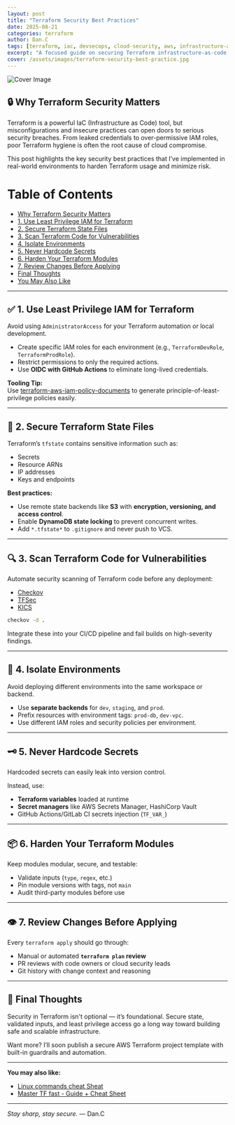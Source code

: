 ```yaml
---
layout: post
title: "Terraform Security Best Practices"
date: 2025-08-21
categories: terraform
author: Dan.C
tags: [terraform, iac, devsecops, cloud-security, aws, infrastructure-as-code]
excerpt: "A focused guide on securing Terraform infrastructure-as-code, covering state file protection, least privilege, secrets management, and guardrail automation"
cover: /assets/images/terraform-security-best-practice.jpg
---
```


![Cover Image](/assets/images/terraform-security-best-practice.jpg)

## 🔒 Why Terraform Security Matters

Terraform is a powerful IaC (Infrastructure as Code) tool, but misconfigurations and insecure practices can open doors to serious security breaches. From leaked credentials to over-permissive IAM roles, poor Terraform hygiene is often the root cause of cloud compromise.

This post highlights the key security best practices that I’ve implemented in real-world environments to harden Terraform usage and minimize risk.

# Table of Contents

- [Why Terraform Security Matters](#-why-terraform-security-matters)
- [1. Use Least Privilege IAM for Terraform](#1-use-least-privilege-iam-for-terraform)
- [2. Secure Terraform State Files](#2-secure-terraform-state-files)
- [3. Scan Terraform Code for Vulnerabilities](#3-scan-terraform-code-for-vulnerabilities)
- [4. Isolate Environments](#4-isolate-environments)
- [5. Never Hardcode Secrets](#5-never-hardcode-secrets)
- [6. Harden Your Terraform Modules](#6-harden-your-terraform-modules)
- [7. Review Changes Before Applying](#7-review-changes-before-applying)
- [Final Thoughts](#-final-thoughts)
- [You May Also Like](#-you-may-also-like)

---

## ✅ 1. Use Least Privilege IAM for Terraform

Avoid using `AdministratorAccess` for your Terraform automation or local development.

- Create specific IAM roles for each environment (e.g., `TerraformDevRole`, `TerraformProdRole`).
- Restrict permissions to only the required actions.
- Use **OIDC with GitHub Actions** to eliminate long-lived credentials.

**Tooling Tip:**  
Use [terraform-aws-iam-policy-documents](https://github.com/hashicorp/terraform-aws-iam-policy-documents) to generate principle-of-least-privilege policies easily.

---

## 🔐 2. Secure Terraform State Files

Terraform’s `tfstate` contains sensitive information such as:

- Secrets
- Resource ARNs
- IP addresses
- Keys and endpoints

**Best practices:**

- Use remote state backends like **S3** with **encryption, versioning, and access control**.
- Enable **DynamoDB state locking** to prevent concurrent writes.
- Add `*.tfstate*` to `.gitignore` and never push to VCS.

---

## 🔍 3. Scan Terraform Code for Vulnerabilities

Automate security scanning of Terraform code before any deployment:

- [Checkov](https://github.com/bridgecrewio/checkov)
- [TFSec](https://github.com/aquasecurity/tfsec)
- [KICS](https://github.com/Checkmarx/kics)

```bash
checkov -d .
````

Integrate these into your CI/CD pipeline and fail builds on high-severity findings.

---

## 🧪 4. Isolate Environments

Avoid deploying different environments into the same workspace or backend.

* Use **separate backends** for `dev`, `staging`, and `prod`.
* Prefix resources with environment tags: `prod-db`, `dev-vpc`.
* Use different IAM roles and security policies per environment.

---

## 🗝️ 5. Never Hardcode Secrets

Hardcoded secrets can easily leak into version control.

Instead, use:

* **Terraform variables** loaded at runtime
* **Secret managers** like AWS Secrets Manager, HashiCorp Vault
* GitHub Actions/GitLab CI secrets injection (`TF_VAR_`)

---

## 📦 6. Harden Your Terraform Modules

Keep modules modular, secure, and testable:

* Validate inputs (`type`, `regex`, etc.)
* Pin module versions with tags, not `main`
* Audit third-party modules before use

---

## 👁️ 7. Review Changes Before Applying

Every `terraform apply` should go through:

* Manual or automated **`terraform plan` review**
* PR reviews with code owners or cloud security leads
* Git history with change context and reasoning

---

## 🚀 Final Thoughts

Security in Terraform isn't optional — it’s foundational. Secure state, validated inputs, and least privilege access go a long way toward building safe and scalable infrastructure.

Want more? I’ll soon publish a secure AWS Terraform project template with built-in guardrails and automation.

---

**You may also like:**

* [Linux commands cheat Sheat](https://sentinelbyte.github.io/linux/linux-commands-cheatsheet/)
* [Master TF fast - Guide + Cheat Sheet](https://sentinelbyte.github.io/terraform/master-terraform-fast/)

---

*Stay sharp, stay secure.*
— Dan.C

```
